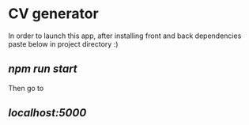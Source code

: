 # CV generator

In order to launch this app, after installing front and back dependencies paste below in project directory :) 
## *npm run start* 

Then go to
## *localhost:5000*
